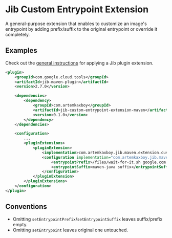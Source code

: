 # Jib Custom Entrypoint Extension

A general-purpose extension that enables to customize an image's entrypoint by adding prefix/suffix to the original entrypoint or override it completely.

## Examples

Check out the [general instructions](https://github.com/GoogleContainerTools/jib-extensions/blob/master/README.md) for applying a Jib plugin extension.

```xml
<plugin>
    <groupId>com.google.cloud.tools</groupId>
    <artifactId>jib-maven-plugin</artifactId>
    <version>2.7.0</version>

    <dependencies>
        <dependency>
            <groupId>com.artemkaxboy</groupId>
            <artifactId>jib-custom-entrypoint-extension-maven</artifactId>
            <version>0.1.0</version>
        </dependency>
    </dependencies>

    <configuration>
        ...
        <pluginExtensions>
            <pluginExtension>
                <implementation>com.artemkaxboy.jib.maven.extension.customentrypoint.JibCustomEntrypointExtension</implementation>
                <configuration implementation="com.artemkaxboy.jib.maven.extension.customentrypoint.Configuration">
                    <entrypointPrefix>/files/wait-for-it.sh google.com:80 --</entrypointPrefix>
                    <entrypointSuffix>maven-java suffix</entrypointSuffix>
                </configuration>
            </pluginExtension>
        </pluginExtensions>
    </configuration>
</plugin>
```

## Conventions

-   Omitting `setEntrypointPrefix`/`setEntrypointSuffix` leaves suffix/prefix empty.
-   Omitting `setEntrypoint` leaves original one untouched.
